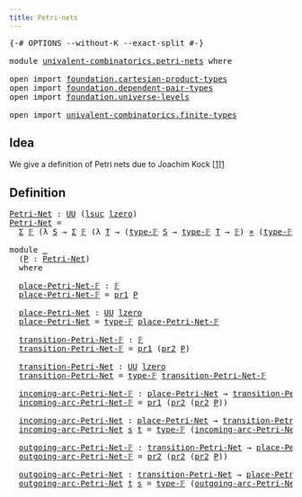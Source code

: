 ```yaml
---
title: Petri-nets
---
```


<pre class="Agda"><a id="36" class="Symbol">{-#</a> <a id="40" class="Keyword">OPTIONS</a> <a id="48" class="Pragma">--without-K</a> <a id="60" class="Pragma">--exact-split</a> <a id="74" class="Symbol">#-}</a>

<a id="79" class="Keyword">module</a> <a id="86" href="univalent-combinatorics.petri-nets.html" class="Module">univalent-combinatorics.petri-nets</a> <a id="121" class="Keyword">where</a>

<a id="128" class="Keyword">open</a> <a id="133" class="Keyword">import</a> <a id="140" href="foundation.cartesian-product-types.html" class="Module">foundation.cartesian-product-types</a>
<a id="175" class="Keyword">open</a> <a id="180" class="Keyword">import</a> <a id="187" href="foundation.dependent-pair-types.html" class="Module">foundation.dependent-pair-types</a>
<a id="219" class="Keyword">open</a> <a id="224" class="Keyword">import</a> <a id="231" href="foundation.universe-levels.html" class="Module">foundation.universe-levels</a>

<a id="259" class="Keyword">open</a> <a id="264" class="Keyword">import</a> <a id="271" href="univalent-combinatorics.finite-types.html" class="Module">univalent-combinatorics.finite-types</a>
</pre>
## Idea

We give a definition of Petri nets due to Joachim Kock [[1]][1]

## Definition

<pre class="Agda"><a id="Petri-Net"></a><a id="410" href="univalent-combinatorics.petri-nets.html#410" class="Function">Petri-Net</a> <a id="420" class="Symbol">:</a> <a id="422" href="foundation-core.universe-levels.html#235" class="Primitive">UU</a> <a id="425" class="Symbol">(</a><a id="426" href="Agda.Primitive.html#780" class="Primitive">lsuc</a> <a id="431" href="Agda.Primitive.html#764" class="Primitive">lzero</a><a id="436" class="Symbol">)</a>
<a id="438" href="univalent-combinatorics.petri-nets.html#410" class="Function">Petri-Net</a> <a id="448" class="Symbol">=</a>
  <a id="452" href="foundation-core.dependent-pair-types.html#515" class="Record">Σ</a> <a id="454" href="univalent-combinatorics.finite-types.html#4743" class="Function">𝔽</a> <a id="456" class="Symbol">(λ</a> <a id="459" href="univalent-combinatorics.petri-nets.html#459" class="Bound">S</a> <a id="461" class="Symbol">→</a> <a id="463" href="foundation-core.dependent-pair-types.html#515" class="Record">Σ</a> <a id="465" href="univalent-combinatorics.finite-types.html#4743" class="Function">𝔽</a> <a id="467" class="Symbol">(λ</a> <a id="470" href="univalent-combinatorics.petri-nets.html#470" class="Bound">T</a> <a id="472" class="Symbol">→</a> <a id="474" class="Symbol">(</a><a id="475" href="univalent-combinatorics.finite-types.html#4782" class="Function">type-𝔽</a> <a id="482" href="univalent-combinatorics.petri-nets.html#459" class="Bound">S</a> <a id="484" class="Symbol">→</a> <a id="486" href="univalent-combinatorics.finite-types.html#4782" class="Function">type-𝔽</a> <a id="493" href="univalent-combinatorics.petri-nets.html#470" class="Bound">T</a> <a id="495" class="Symbol">→</a> <a id="497" href="univalent-combinatorics.finite-types.html#4743" class="Function">𝔽</a><a id="498" class="Symbol">)</a> <a id="500" href="foundation-core.cartesian-product-types.html#590" class="Function Operator">×</a> <a id="502" class="Symbol">(</a><a id="503" href="univalent-combinatorics.finite-types.html#4782" class="Function">type-𝔽</a> <a id="510" href="univalent-combinatorics.petri-nets.html#470" class="Bound">T</a> <a id="512" class="Symbol">→</a> <a id="514" href="univalent-combinatorics.finite-types.html#4782" class="Function">type-𝔽</a> <a id="521" href="univalent-combinatorics.petri-nets.html#459" class="Bound">S</a> <a id="523" class="Symbol">→</a> <a id="525" href="univalent-combinatorics.finite-types.html#4743" class="Function">𝔽</a><a id="526" class="Symbol">)))</a>

<a id="531" class="Keyword">module</a> <a id="538" href="univalent-combinatorics.petri-nets.html#538" class="Module">_</a>
  <a id="542" class="Symbol">(</a><a id="543" href="univalent-combinatorics.petri-nets.html#543" class="Bound">P</a> <a id="545" class="Symbol">:</a> <a id="547" href="univalent-combinatorics.petri-nets.html#410" class="Function">Petri-Net</a><a id="556" class="Symbol">)</a>
  <a id="560" class="Keyword">where</a>

  <a id="569" href="univalent-combinatorics.petri-nets.html#569" class="Function">place-Petri-Net-𝔽</a> <a id="587" class="Symbol">:</a> <a id="589" href="univalent-combinatorics.finite-types.html#4743" class="Function">𝔽</a>
  <a id="593" href="univalent-combinatorics.petri-nets.html#569" class="Function">place-Petri-Net-𝔽</a> <a id="611" class="Symbol">=</a> <a id="613" href="foundation-core.dependent-pair-types.html#605" class="Field">pr1</a> <a id="617" href="univalent-combinatorics.petri-nets.html#543" class="Bound">P</a>

  <a id="622" href="univalent-combinatorics.petri-nets.html#622" class="Function">place-Petri-Net</a> <a id="638" class="Symbol">:</a> <a id="640" href="foundation-core.universe-levels.html#235" class="Primitive">UU</a> <a id="643" href="Agda.Primitive.html#764" class="Primitive">lzero</a>
  <a id="651" href="univalent-combinatorics.petri-nets.html#622" class="Function">place-Petri-Net</a> <a id="667" class="Symbol">=</a> <a id="669" href="univalent-combinatorics.finite-types.html#4782" class="Function">type-𝔽</a> <a id="676" href="univalent-combinatorics.petri-nets.html#569" class="Function">place-Petri-Net-𝔽</a>

  <a id="697" href="univalent-combinatorics.petri-nets.html#697" class="Function">transition-Petri-Net-𝔽</a> <a id="720" class="Symbol">:</a> <a id="722" href="univalent-combinatorics.finite-types.html#4743" class="Function">𝔽</a>
  <a id="726" href="univalent-combinatorics.petri-nets.html#697" class="Function">transition-Petri-Net-𝔽</a> <a id="749" class="Symbol">=</a> <a id="751" href="foundation-core.dependent-pair-types.html#605" class="Field">pr1</a> <a id="755" class="Symbol">(</a><a id="756" href="foundation-core.dependent-pair-types.html#617" class="Field">pr2</a> <a id="760" href="univalent-combinatorics.petri-nets.html#543" class="Bound">P</a><a id="761" class="Symbol">)</a>

  <a id="766" href="univalent-combinatorics.petri-nets.html#766" class="Function">transition-Petri-Net</a> <a id="787" class="Symbol">:</a> <a id="789" href="foundation-core.universe-levels.html#235" class="Primitive">UU</a> <a id="792" href="Agda.Primitive.html#764" class="Primitive">lzero</a>
  <a id="800" href="univalent-combinatorics.petri-nets.html#766" class="Function">transition-Petri-Net</a> <a id="821" class="Symbol">=</a> <a id="823" href="univalent-combinatorics.finite-types.html#4782" class="Function">type-𝔽</a> <a id="830" href="univalent-combinatorics.petri-nets.html#697" class="Function">transition-Petri-Net-𝔽</a>

  <a id="856" href="univalent-combinatorics.petri-nets.html#856" class="Function">incoming-arc-Petri-Net-𝔽</a> <a id="881" class="Symbol">:</a> <a id="883" href="univalent-combinatorics.petri-nets.html#622" class="Function">place-Petri-Net</a> <a id="899" class="Symbol">→</a> <a id="901" href="univalent-combinatorics.petri-nets.html#766" class="Function">transition-Petri-Net</a> <a id="922" class="Symbol">→</a> <a id="924" href="univalent-combinatorics.finite-types.html#4743" class="Function">𝔽</a>
  <a id="928" href="univalent-combinatorics.petri-nets.html#856" class="Function">incoming-arc-Petri-Net-𝔽</a> <a id="953" class="Symbol">=</a> <a id="955" href="foundation-core.dependent-pair-types.html#605" class="Field">pr1</a> <a id="959" class="Symbol">(</a><a id="960" href="foundation-core.dependent-pair-types.html#617" class="Field">pr2</a> <a id="964" class="Symbol">(</a><a id="965" href="foundation-core.dependent-pair-types.html#617" class="Field">pr2</a> <a id="969" href="univalent-combinatorics.petri-nets.html#543" class="Bound">P</a><a id="970" class="Symbol">))</a>

  <a id="976" href="univalent-combinatorics.petri-nets.html#976" class="Function">incoming-arc-Petri-Net</a> <a id="999" class="Symbol">:</a> <a id="1001" href="univalent-combinatorics.petri-nets.html#622" class="Function">place-Petri-Net</a> <a id="1017" class="Symbol">→</a> <a id="1019" href="univalent-combinatorics.petri-nets.html#766" class="Function">transition-Petri-Net</a> <a id="1040" class="Symbol">→</a> <a id="1042" href="foundation-core.universe-levels.html#235" class="Primitive">UU</a> <a id="1045" href="Agda.Primitive.html#764" class="Primitive">lzero</a>
  <a id="1053" href="univalent-combinatorics.petri-nets.html#976" class="Function">incoming-arc-Petri-Net</a> <a id="1076" href="univalent-combinatorics.petri-nets.html#1076" class="Bound">s</a> <a id="1078" href="univalent-combinatorics.petri-nets.html#1078" class="Bound">t</a> <a id="1080" class="Symbol">=</a> <a id="1082" href="univalent-combinatorics.finite-types.html#4782" class="Function">type-𝔽</a> <a id="1089" class="Symbol">(</a><a id="1090" href="univalent-combinatorics.petri-nets.html#856" class="Function">incoming-arc-Petri-Net-𝔽</a> <a id="1115" href="univalent-combinatorics.petri-nets.html#1076" class="Bound">s</a> <a id="1117" href="univalent-combinatorics.petri-nets.html#1078" class="Bound">t</a><a id="1118" class="Symbol">)</a>

  <a id="1123" href="univalent-combinatorics.petri-nets.html#1123" class="Function">outgoing-arc-Petri-Net-𝔽</a> <a id="1148" class="Symbol">:</a> <a id="1150" href="univalent-combinatorics.petri-nets.html#766" class="Function">transition-Petri-Net</a> <a id="1171" class="Symbol">→</a> <a id="1173" href="univalent-combinatorics.petri-nets.html#622" class="Function">place-Petri-Net</a> <a id="1189" class="Symbol">→</a> <a id="1191" href="univalent-combinatorics.finite-types.html#4743" class="Function">𝔽</a>
  <a id="1195" href="univalent-combinatorics.petri-nets.html#1123" class="Function">outgoing-arc-Petri-Net-𝔽</a> <a id="1220" class="Symbol">=</a> <a id="1222" href="foundation-core.dependent-pair-types.html#617" class="Field">pr2</a> <a id="1226" class="Symbol">(</a><a id="1227" href="foundation-core.dependent-pair-types.html#617" class="Field">pr2</a> <a id="1231" class="Symbol">(</a><a id="1232" href="foundation-core.dependent-pair-types.html#617" class="Field">pr2</a> <a id="1236" href="univalent-combinatorics.petri-nets.html#543" class="Bound">P</a><a id="1237" class="Symbol">))</a>

  <a id="1243" href="univalent-combinatorics.petri-nets.html#1243" class="Function">outgoing-arc-Petri-Net</a> <a id="1266" class="Symbol">:</a> <a id="1268" href="univalent-combinatorics.petri-nets.html#766" class="Function">transition-Petri-Net</a> <a id="1289" class="Symbol">→</a> <a id="1291" href="univalent-combinatorics.petri-nets.html#622" class="Function">place-Petri-Net</a> <a id="1307" class="Symbol">→</a> <a id="1309" href="foundation-core.universe-levels.html#235" class="Primitive">UU</a> <a id="1312" href="Agda.Primitive.html#764" class="Primitive">lzero</a>
  <a id="1320" href="univalent-combinatorics.petri-nets.html#1243" class="Function">outgoing-arc-Petri-Net</a> <a id="1343" href="univalent-combinatorics.petri-nets.html#1343" class="Bound">t</a> <a id="1345" href="univalent-combinatorics.petri-nets.html#1345" class="Bound">s</a> <a id="1347" class="Symbol">=</a> <a id="1349" href="univalent-combinatorics.finite-types.html#4782" class="Function">type-𝔽</a> <a id="1356" class="Symbol">(</a><a id="1357" href="univalent-combinatorics.petri-nets.html#1123" class="Function">outgoing-arc-Petri-Net-𝔽</a> <a id="1382" href="univalent-combinatorics.petri-nets.html#1343" class="Bound">t</a> <a id="1384" href="univalent-combinatorics.petri-nets.html#1345" class="Bound">s</a><a id="1385" class="Symbol">)</a>
</pre>
[1]: <https://arxiv.org/abs/2005.05108>
